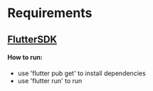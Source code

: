 # Requirements
## [FlutterSDK](https://storage.googleapis.com/flutter_infra/releases/stable/windows/flutter_windows_1.20.2-stable.zip)
#### How to run:
- use 'flutter pub get' to install dependencies
- use 'flutter run' to run